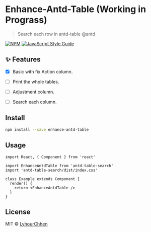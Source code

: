 # Enhance-Antd-Table (Working in Prograss)

> Search each row in antd-table @antd

[![NPM](https://img.shields.io/npm/v/antd-table-search.svg)](https://www.npmjs.com/package/enhance-antd-table) [![JavaScript Style Guide](https://img.shields.io/badge/code_style-standard-brightgreen.svg)](https://standardjs.com)

## ✨ Features

-   [x] Basic with fix Action column.
-   [ ] Print the whole tables.
-   [ ] Adjustment column.
-   [ ] Search each column.


## Install

```bash
npm install --save enhance-antd-table
```

## Usage

```tsx
import React, { Component } from 'react'

import EnhanceAntdTable from 'antd-table-search'
import 'antd-table-search/dist/index.css'

class Example extends Component {
  render() {
    return <EnhanceAntdTable />
  }
}
```

## License

MIT © [LyhourChhen](https://github.com/LyhourChhen)
